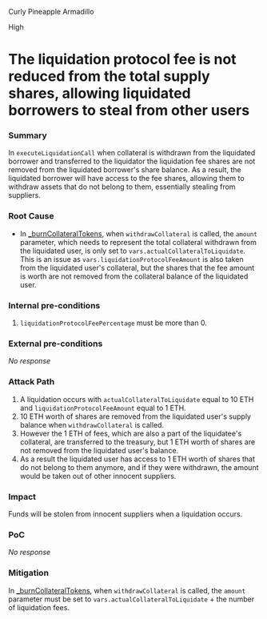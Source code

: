 Curly Pineapple Armadillo

High

# The liquidation protocol fee is not reduced from the total supply shares, allowing liquidated borrowers to steal from other users

### Summary

In `executeLiquidationCall` when collateral is withdrawn from the liquidated borrower and transferred to the liquidator the liquidation fee shares are not removed from the liquidated borrower's share balance. As a result,  the liquidated borrower will have access to the fee shares, allowing them to withdraw assets that do not belong to them, essentially stealing from suppliers.

### Root Cause

- In [_burnCollateralTokens](https://github.com/sherlock-audit/2024-06-new-scope/blob/c8300e73f4d751796daad3dadbae4d11072b3d79/zerolend-one/contracts/core/pool/logic/LiquidationLogic.sol#L228), when `withdrawCollateral` is called, the `amount` parameter, which needs to represent the total collateral withdrawn from the liquidated user, is only set to `vars.actualCollateralToLiquidate`. This is an issue as `vars.liquidationProtocolFeeAmount` is also taken from the liquidated user's collateral, but the shares that the fee amount is worth are not removed from the collateral balance of the liquidated user.

### Internal pre-conditions

1. `liquidationProtocolFeePercentage` must be more than 0.

### External pre-conditions

_No response_

### Attack Path

1. A liquidation occurs with `actualCollateralToLiquidate` equal to 10 ETH and `liquidationProtocolFeeAmount` equal to 1 ETH.
2. 10 ETH worth of shares are removed from the liquidated user's supply balance when `withdrawCollateral` is called.
3. However the 1 ETH of fees, which are also a part of the liquidatee's collateral, are transferred to the treasury, but 1 ETH worth of shares are not removed from the liquidated user's balance.
4. As a result the liquidated user has access to 1 ETH worth of shares that do not belong to them anymore, and if they were withdrawn, the amount would be taken out of other innocent suppliers.

### Impact

Funds will be stolen from innocent suppliers when a liquidation occurs.

### PoC

_No response_

### Mitigation

In [_burnCollateralTokens](https://github.com/sherlock-audit/2024-06-new-scope/blob/c8300e73f4d751796daad3dadbae4d11072b3d79/zerolend-one/contracts/core/pool/logic/LiquidationLogic.sol#L228), when `withdrawCollateral` is called, the `amount` parameter must be set to `vars.actualCollateralToLiquidate` + the number of liquidation fees.